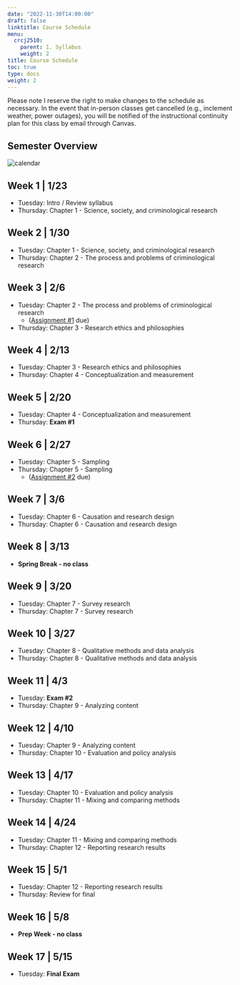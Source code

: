```yaml
---
date: "2022-11-30T14:00:00"
draft: false
linktitle: Course Schedule
menu:
  crcj2510:
    parent: 1. Syllabus
    weight: 2
title: Course Schedule
toc: true
type: docs
weight: 2
---
```


Please note I reserve the right to make changes to the schedule as necessary. In the event that in-person classes get cancelled (e.g., inclement weather, power outages), you will be notified of the instructional continuity plan for this class by email through Canvas.

## Semester Overview

![calendar](/courses/crcj2510_calendar_spring23.png)

## Week 1 | 1/23

* Tuesday: Intro / Review syllabus
* Thursday: Chapter 1 - Science, society, and criminological research

## Week 2 | 1/30

* Tuesday: Chapter 1 - Science, society, and criminological research
* Thursday: Chapter 2 - The process and problems of criminological research

## Week 3 | 2/6

* Tuesday: Chapter 2 - The process and problems of criminological research
  - ([Assignment #1](https://jnix.netlify.app/courses/crcj2510/assignment-1.pdf) due)
* Thursday: Chapter 3 - Research ethics and philosophies

## Week 4 | 2/13

* Tuesday: Chapter 3 - Research ethics and philosophies
* Thursday: Chapter 4 - Conceptualization and measurement

## Week 5 | 2/20

* Tuesday: Chapter 4 - Conceptualization and measurement
* Thursday: **Exam #1**

## Week 6 | 2/27

* Tuesday: Chapter 5 - Sampling
* Thursday: Chapter 5 - Sampling
  - ([Assignment #2](https://jnix.netlify.app/courses/crcj2510/assignment-2.docx) due)

## Week 7 | 3/6

* Tuesday: Chapter 6 - Causation and research design
* Thursday: Chapter 6 - Causation and research design

## Week 8 | 3/13

* **Spring Break - no class**

## Week 9 | 3/20

* Tuesday: Chapter 7 - Survey research
* Thursday: Chapter 7 - Survey research

## Week 10 | 3/27

* Tuesday: Chapter 8 - Qualitative methods and data analysis
* Thursday: Chapter 8 - Qualitative methods and data analysis

## Week 11 | 4/3

* Tuesday: **Exam #2**
* Thursday: Chapter 9 - Analyzing content

## Week 12 | 4/10

* Tuesday: Chapter 9 - Analyzing content
* Thursday: Chapter 10 - Evaluation and policy analysis

## Week 13 | 4/17

* Tuesday: Chapter 10 - Evaluation and policy analysis
* Thursday: Chapter 11 - Mixing and comparing methods

## Week 14 | 4/24

* Tuesday: Chapter 11 - Mixing and comparing methods
* Thursday: Chapter 12 - Reporting research results

## Week 15 | 5/1

* Tuesday: Chapter 12 - Reporting research results
* Thursday: Review for final

## Week 16 | 5/8

* **Prep Week - no class**

## Week 17 | 5/15

* Tuesday: **Final Exam**
